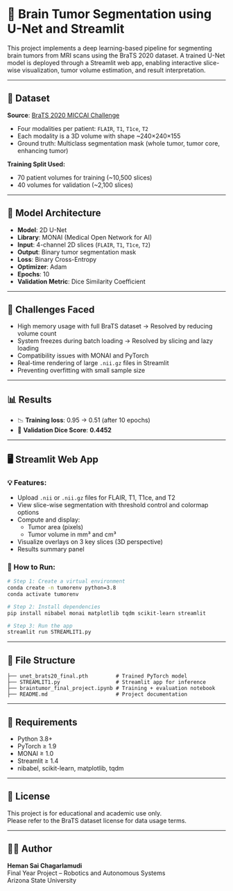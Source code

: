 # 🧠 Brain Tumor Segmentation using U-Net and Streamlit

This project implements a deep learning-based pipeline for segmenting brain tumors from MRI scans using the BraTS 2020 dataset. A trained U-Net model is deployed through a Streamlit web app, enabling interactive slice-wise visualization, tumor volume estimation, and result interpretation.

---

## 📁 Dataset

**Source**: [BraTS 2020 MICCAI Challenge](https://www.med.upenn.edu/cbica/brats2020/)  
- Four modalities per patient: `FLAIR`, `T1`, `T1ce`, `T2`  
- Each modality is a 3D volume with shape ~240×240×155  
- Ground truth: Multiclass segmentation mask (whole tumor, tumor core, enhancing tumor)

**Training Split Used:**
- 70 patient volumes for training (~10,500 slices)
- 40 volumes for validation (~2,100 slices)

---

## 🧠 Model Architecture

- **Model**: 2D U-Net  
- **Library**: MONAI (Medical Open Network for AI)  
- **Input**: 4-channel 2D slices (`FLAIR`, `T1`, `T1ce`, `T2`)  
- **Output**: Binary tumor segmentation mask  
- **Loss**: Binary Cross-Entropy  
- **Optimizer**: Adam  
- **Epochs**: 10  
- **Validation Metric**: Dice Similarity Coefficient

---

## 🚧 Challenges Faced

- High memory usage with full BraTS dataset → Resolved by reducing volume count  
- System freezes during batch loading → Resolved by slicing and lazy loading  
- Compatibility issues with MONAI and PyTorch  
- Real-time rendering of large `.nii.gz` files in Streamlit  
- Preventing overfitting with small sample size

---

## 📊 Results

- 📉 **Training loss**: 0.95 → 0.51 (after 10 epochs)  
- 🎯 **Validation Dice Score**: **0.4452**

---

## 🖥️ Streamlit Web App

### 💡 Features:
- Upload `.nii` or `.nii.gz` files for FLAIR, T1, T1ce, and T2
- View slice-wise segmentation with threshold control and colormap options
- Compute and display:
  - Tumor area (pixels)
  - Tumor volume in mm³ and cm³
- Visualize overlays on 3 key slices (3D perspective)
- Results summary panel

### 📌 How to Run:

```bash
# Step 1: Create a virtual environment
conda create -n tumorenv python=3.8
conda activate tumorenv

# Step 2: Install dependencies
pip install nibabel monai matplotlib tqdm scikit-learn streamlit

# Step 3: Run the app
streamlit run STREAMLIT1.py
```

---

## 📂 File Structure

```
├── unet_brats20_final.pth         # Trained PyTorch model
├── STREAMLIT1.py                  # Streamlit app for inference
├── braintumor_final_project.ipynb # Training + evaluation notebook
├── README.md                      # Project documentation
```

---

## 🧪 Requirements

- Python 3.8+
- PyTorch ≥ 1.9
- MONAI ≥ 1.0
- Streamlit ≥ 1.4
- nibabel, scikit-learn, matplotlib, tqdm

---

## 📜 License

This project is for educational and academic use only.  
Please refer to the BraTS dataset license for data usage terms.

---

## 🙋‍♂️ Author

**Heman Sai Chagarlamudi**  
Final Year Project – Robotics and Autonomous Systems  
Arizona State University
